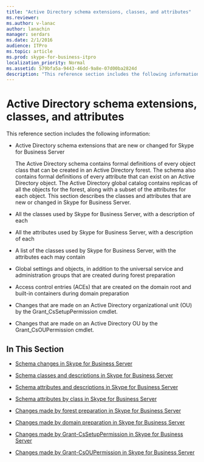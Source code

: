 ```yaml
---
title: "Active Directory schema extensions, classes, and attributes"
ms.reviewer: 
ms.author: v-lanac
author: lanachin
manager: serdars
ms.date: 2/1/2016
audience: ITPro
ms.topic: article
ms.prod: skype-for-business-itpro
localization_priority: Normal
ms.assetid: 579bfa5a-9443-46dd-9a8e-07d00ba2824d
description: "This reference section includes the following information:"
---
```


# Active Directory schema extensions, classes, and attributes
 
This reference section includes the following information: 
  
- Active Directory schema extensions that are new or changed for Skype for Business Server
    
    The Active Directory schema contains formal definitions of every object class that can be created in an Active Directory forest. The schema also contains formal definitions of every attribute that can exist on an Active Directory object. The Active Directory global catalog contains replicas of all the objects for the forest, along with a subset of the attributes for each object. This section describes the classes and attributes that are new or changed in Skype for Business Server.
    
- All the classes used by Skype for Business Server, with a description of each
    
- All the attributes used by Skype for Business Server, with a description of each
    
- A list of the classes used by Skype for Business Server, with the attributes each may contain
    
- Global settings and objects, in addition to the universal service and administration groups that are created during forest preparation
    
- Access control entries (ACEs) that are created on the domain root and built-in containers during domain preparation
    
- Changes that are made on an Active Directory organizational unit (OU) by the Grant_CsSetupPermission cmdlet.
    
- Changes that are made on an Active Directory OU by the Grant_CsOUPermission cmdlet.
    
## In This Section

- [Schema changes in Skype for Business Server](schema-changes.md)
    
- [Schema classes and descriptions in Skype for Business Server](schema-classes-and-descriptions.md)
    
- [Schema attributes and descriptions in Skype for Business Server](schema-attributes-and-descriptions.md)
    
- [Schema attributes by class in Skype for Business Server](schema-attributes-by-class.md)
    
- [Changes made by forest preparation in Skype for Business Server](changes-made-by-forest-preparation.md)
    
- [Changes made by domain preparation in Skype for Business Server](changes-made-by-domain-preparation.md)
    
- [Changes made by Grant-CsSetupPermission in Skype for Business Server](changes-made-by-grant-cssetuppermission.md)
    
- [Changes made by Grant-CsOUPermission in Skype for Business Server](changes-made-by-grant-csoupermission.md)
    

